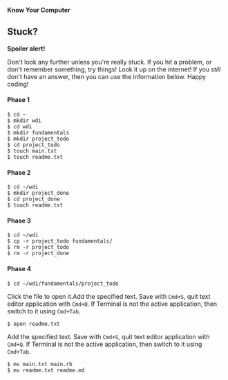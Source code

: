 **Know Your Computer**



## Stuck?

**Spoiler alert!**

Don't look any further unless you're really stuck. If you hit a problem, or
don't remember something, try things! Look it up on the internet! If you _still_
don't have an answer, then you can use the information below. Happy coding!

#### Phase 1

```
$ cd ~
$ mkdir wdi
$ cd wdi
$ mkdir fundamentals
$ mkdir project_todo
$ cd project_todo
$ touch main.txt
$ touch readme.txt
```

#### Phase 2

```
$ cd ~/wdi
$ mkdir project_done
$ cd project_done
$ touch readme.txt
```

#### Phase 3

```
$ cd ~/wdi
$ cp -r project_todo fundamentals/
$ rm -r project_todo
$ rm -r project_done
```

#### Phase 4

```
$ cd ~/wdi/fundamentals/project_todo
```

Click the file to open it.Add the specified text. Save with `Cmd+S`, quit text
editor application with `Cmd+Q`. If Terminal is not the active application, then
switch to it using `Cmd+Tab`.

```
$ open readme.txt
```

Add the specified text. Save with `Cmd+S`, quit text editor application with
`Cmd+Q`. If Terminal is not the active application, then switch to it using
`Cmd+Tab`.

```
$ mv main.txt main.rb
$ mv readme.txt readme.md
```
